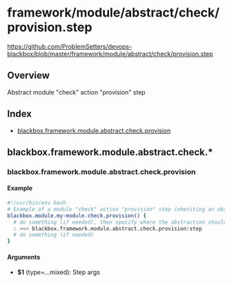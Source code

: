 # framework/module/abstract/check/provision.step

https://github.com/ProblemSetters/devops-blackbox/blob/master/framework/module/abstract/check/provision.step

## Overview

Abstract module "check" action "provision" step

## Index

* [blackbox.framework.module.abstract.check.provision](#blackboxframeworkmoduleabstractcheckprovision)

## blackbox.framework.module.abstract.check.*

### blackbox.framework.module.abstract.check.provision

#### Example

```bash
#!/usr/bin/env bash
# Example of a module "check" action "provision" step inheriting an abstraction
blackbox.module.my-module.check.provision() {
  # do something (if needed), then specify where the abstraction should be applied
  : <<< blackbox.framework.module.abstract.check.provision:step
  # do something (if needed)
}
```

#### Arguments

* **$1** (type=...mixed): Step args

